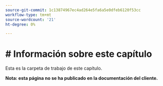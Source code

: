 ```yaml
---
source-git-commit: 1c13874967ec4ad264e5fa6a5e0dfeb6120f53cc
workflow-type: tm+mt
source-wordcount: '21'
ht-degree: 0%

---
```

# # Información sobre este capítulo

Esta es la carpeta de trabajo de este capítulo.

**Nota: esta página no se ha publicado en la documentación del cliente.**

